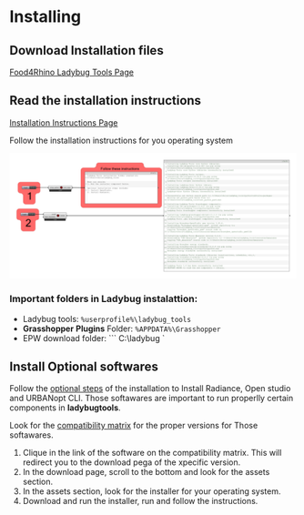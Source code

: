 # Installing


## Download Installation files

[Food4Rhino Ladybug Tools Page](https://www.food4rhino.com/en/app/ladybug-tools)


## Read the installation instructions

[Installation Instructions Page](https://github.com/ladybug-tools/lbt-grasshopper/wiki)

Follow the installation instructions for you operating system

![install](./ladybug_tools/installation.png)

### Important folders in Ladybug instalattion:

- Ladybug tools: 
        ``` %userprofile%\ladybug_tools ```
- **Grasshopper** **Plugins** Folder: 
        ``` %APPDATA%\Grasshopper ```
- EPW download folder:
        ``` C:\ladybug `

## Install Optional softwares

Follow the [optional steps](https://github.com/ladybug-tools/lbt-grasshopper/wiki/1.1-Windows-Installation-Steps#optional-steps) of the installation to Install Radiance, Open studio and URBANopt CLI. Those softawares are important to run properlly certain components in **ladybugtools**.

Look for the [compatibility matrix](https://github.com/ladybug-tools/lbt-grasshopper/wiki/1.4-Compatibility-Matrix#compatibility-matrix) for the proper versions for Those softawares.

1. Clique in the link of the software on the compatibility matrix. This will redirect you to the download pega of the xpecific version.
2. In the download page, scroll to the bottom and look for the assets section.
3. In the assets section, look for the installer for your operating system.
4. Download and run the installer, run and follow the instructions.
